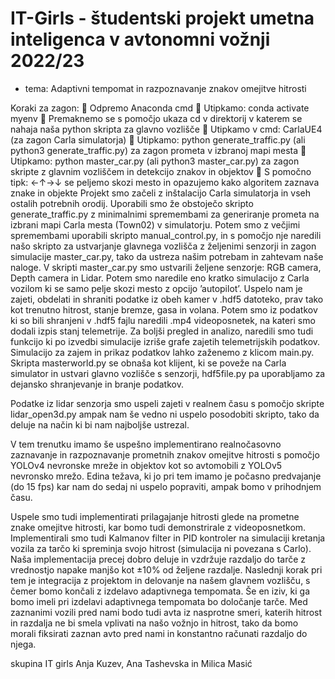 # IT-Girls - študentski projekt umetna inteligenca v avtonomni vožnji 2022/23
- tema: Adaptivni tempomat in razpoznavanje znakov omejitve hitrosti

Koraki za zagon:
	Odpremo Anaconda cmd
	Utipkamo: conda activate myenv
	Premaknemo se s pomočjo ukaza cd v direktorij v katerem se nahaja naša python skripta za glavno vozlišče
	Utipkamo v cmd: CarlaUE4 (za zagon Carla simulatorja)
	Utipkamo: python generate_traffic.py (ali python3 generate_traffic.py) za zagon prometa v izbranoj mapi mesta
	Utipkamo: python master_car.py (ali python3 master_car.py) za zagon skripte z glavnim vozliščem in detekcijo znakov in objektov
	S pomočno tipk: ←↑→↓ se peljemo skozi mesto in opazujemo kako algoritem zaznava znake in objekte
Projekt smo začeli z inštalacijo Carla simulatorja in vseh ostalih potrebnih orodij. Uporabili smo že obstoječo skripto generate_traffic.py z minimalnimi spremembami za generiranje prometa na izbrani mapi Carla mesta (Town02) v simulatorju. Potem smo z večjimi spremembami uporabili skripto manual_control.py, in s pomočjo nje naredili našo skripto za ustvarjanje glavnega vozlišča z željenimi senzorji in zagon simulacije master_car.py, tako da ustreza našim potrebam in  zahtevam naše naloge. 
V skripti master_car.py smo ustvarili željene senzorje: RGB camera, Depth camera in Lidar. Potem smo naredile eno kratko simulacijo z Carla vozilom ki se samo pelje skozi mesto z opcijo ’autopilot’. Uspelo nam je zajeti, obdelati in shraniti podatke iz obeh kamer v .hdf5 datoteko, prav tako kot trenutno hitrost, stanje bremze, gasa in volana. Potem smo iz podatkov ki so bili shranjeni v .hdf5 fajlu naredili .mp4 videoposnetek, na kateri smo dodali izpis stanj telemetrije. Za boljši pregled in analizo, naredili smo tudi funkcijo ki po izvedbi simulacije izriše grafe zajetih telemetrijskih podatkov. Simulacijo za zajem in prikaz podatkov  lahko zaženemo z klicom main.py. Skripta masterworld.py se obnaša kot   klijent, ki se poveže na Carla simulator in ustvari glavno vozlišče s senzorji, hdf5file.py pa uporabljamo za dejansko shranjevanje in branje podatkov. 
 
  
 

Podatke iz lidar senzorja smo uspeli zajeti v realnem času s pomočjo skripte lidar_open3d.py ampak nam še vedno ni uspelo posodobiti skripto, tako da deluje na način ki bi nam najboljše ustrezal.
 
V tem trenutku imamo še uspešno implementirano realnočasovno zaznavanje in razpoznavanje prometnih znakov omejitve hitrosti s pomočjo YOLOv4 nevronske mreže in objektov kot so avtomobili z YOLOv5 nevronsko mrežo. Edina težava, ki jo pri tem imamo je počasno predvajanje (do 15 fps) kar nam do sedaj ni uspelo popraviti, ampak bomo  v prihodnjem času.
 

 


 
Uspele smo tudi implementirati prilagajanje hitrosti glede na prometne znake omejitve hitrosti, kar bomo tudi demonstrirale z videoposnetkom. 
Implementirali smo tudi Kalmanov filter in PID kontroler na simulaciji kretanja vozila za tarčo ki spreminja svojo hitrost (simulacija ni povezana s Carlo). Naša implementacija precej dobro deluje in vzdržuje razdaljo do tarče z vrednostjo napake manjšo kot ±10% od željene razdalje. Naslednji korak pri tem je integracija z projektom in delovanje na našem glavnem vozlišču, s čemer bomo končali z izdelavo adaptivnega tempomata.
Še en iziv, ki ga bomo imeli pri izdelavi adaptivnega tempomata bo določanje tarče. Med zaznanimi vozili pred nami bodo tudi avta iz nasprotne smeri, katerih hitrost in razdalja ne bi smela vplivati na našo vožnjo in hitrost, tako da bomo morali fiksirati zaznan avto pred nami in konstantno računati razdaljo do njega. 

skupina IT girls
Anja Kuzev,
Ana Tashevska
in Milica Masić
